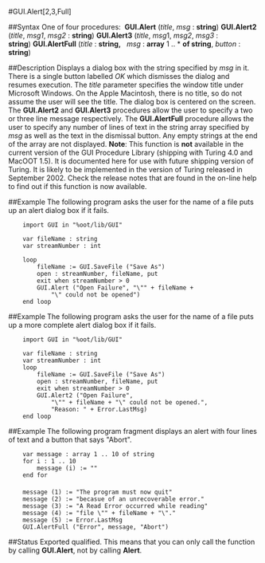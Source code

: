 
#GUI.Alert[2,3,Full]

##Syntax
One of four procedures:
 **GUI.Alert** (*title*, *msg* : **string**) **GUI.Alert2** (*title*, *msg1*, *msg2* : **string**) **GUI.Alert3** (*title*, *msg*1, *msg2*, *msg3* : **string**) **GUI.AlertFull** (*title* : **string,**   *msg* : **array** 1 .. * **of string**, *button* : **string**)



##Description
Displays a dialog box with the string specified by *msg* in it. There is a single button labelled *OK* which dismisses the dialog and resumes execution. The *title* parameter specifies the window title under Microsoft Windows. On the Apple Macintosh, there is no title, so do not assume the user will see the title. The dialog box is centered on the screen.
The **GUI.Alert2** and **GUI.Alert3** procedures allow the user to specify a two or three line message respectively. The **GUI.AlertFull** procedure allows the user to specify any number of lines of text in the string array specified by *msg* as well as the text in the dismissal button. Any empty strings at the end of the array are not displayed.
**Note**: This function is **not** available in the current version of the GUI Procedure Library (shipping with Turing 4.0 and MacOOT 1.5). It is documented here for use with future shipping version of Turing. It is likely to be implemented in the version of Turing released in September 2002. Check the release notes that are found in the on-line help to find out if this function is now available.



##Example
The following program asks the user for the name of a file puts up an alert dialog box if it fails.


        import GUI in "%oot/lib/GUI"
        
        var fileName : string
        var streamNumber : int
        
        loop
            fileName := GUI.SaveFile ("Save As")
            open : streamNumber, fileName, put
            exit when streamNumber > 0
            GUI.Alert ("Open Failure", "\"" + fileName + 
                "\" could not be opened")
        end loop
        
##Example
The following program asks the user for the name of a file puts up a more complete alert dialog box if it fails.


        import GUI in "%oot/lib/GUI"
        
        var fileName : string
        var streamNumber : int
        loop
            fileName := GUI.SaveFile ("Save As")
            open : streamNumber, fileName, put
            exit when streamNumber > 0
            GUI.Alert2 ("Open Failure", 
                "\"" + fileName + "\" could not be opened.",
                "Reason: " + Error.LastMsg)
        end loop
##Example
The following program fragment displays an alert with four lines of text and a button that says "Abort".


        var message : array 1 .. 10 of string
        for i : 1 .. 10
            message (i) := ""
        end for
        
        message (1) := "The program must now quit"
        message (2) := "becasue of an unrecoverable error."
        message (3) := "A Read Error occurred while reading"
        message (4) := "file \"" + fileName + "\"."
        message (5) := Error.LastMsg
        GUI.AlertFull ("Error", message, "Abort")
##Status
Exported qualified.
This means that you can only call the function by calling **GUI.Alert**, not by calling **Alert**.


